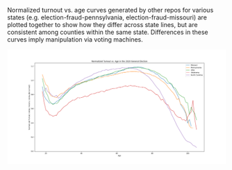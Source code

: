 Normalized turnout vs. age curves generated by other repos for various states (e.g. election-fraud-pennsylvania, election-fraud-missouri) are plotted together to show how they differ across state lines, but are consistent among counties within the same state. Differences in these curves imply manipulation via voting machines.

![alt text](plot.png)


